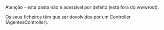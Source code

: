 ﻿Atenção - esta pasta não é acessível por defeito (está fora do wwwroot).

Os seus ficheiros têm que ser devolvidos por um Controller (AgentesController).